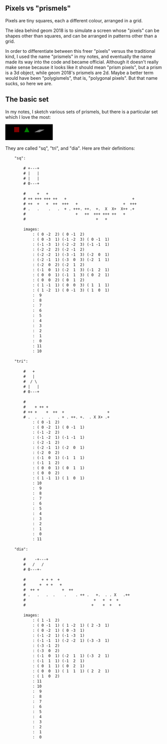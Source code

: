 
## Pixels vs "prismels"

Pixels are tiny squares, each a different colour, arranged in a grid.

The idea behind geom 2018 is to simulate a screen whose "pixels" can be shapes other than squares,
and can be arranged in patterns other than a grid.

In order to differentiate between this freer "pixels" versus the traditional kind, I used the
name "prismels" in my notes, and eventually the name made its way into the code and became official.
Although it doesn't really make sense because it looks like it should mean "prism pixels",
but a prism is a 3d object, while geom 2018's prismels are 2d.
Maybe a better term would have been "polygismels", that is, "polygonal pixels".
But that name sucks, so here we are.

## The basic set

In my notes, I sketch various sets of prismels, but there is a particular set which I love the most:

![](img/fig0.png)

They are called "sq", "tri", and "dia". Here are their definitions:

```fus
    "sq":

        # +---+
        # |   |
        # |   |
        # 0---+

        #     +   +
        # ++ +++ +++ ++   +                             +
        # ++  +   +  ++  +++   +                    +  +++
        # .   .    .   .  + . +++. ++.  +.  X  X+  X++ .+
        #                      +   ++  +++ +++ ++   +
        #                               +   +

        images:
            : ( 0 -2  2) ( 0 -1  2)
            : ( 0 -3  1) (-1 -2  3) ( 0 -1  1)
            : (-1 -3  1) (-2 -2  3) (-1 -1  1)
            : (-2 -2  2) (-2 -1  2)
            : (-2 -2  1) (-3 -1  3) (-2  0  1)
            : (-2 -1  1) (-3  0  3) (-2  1  1)
            : (-2  0  2) (-2  1  2)
            : (-1  0  1) (-2  1  3) (-1  2  1)
            : ( 0  0  1) (-1  1  3) ( 0  2  1)
            : ( 0  0  2) ( 0  1  2)
            : ( 1 -1  1) ( 0  0  3) ( 1  1  1)
            : ( 1 -2  1) ( 0 -1  3) ( 1  0  1)
            :  9
            :  8
            :  7
            :  6
            :  5
            :  4
            :  3
            :  2
            :  1
            :  0
            : 11
            : 10

    "tri":

        #   +
        #   |
        #  / \
        # |   |
        # 0---+

        #
        #    + ++ +
        # ++ +    +  ++  +                   +
        # .  .  .  .   . + . ++. +.  . X X+ .+
            : ( 0 -1  2)
            : ( 0 -2  1) ( 0 -1  1)
            : (-1 -2  2)
            : (-1 -2  1) (-1 -1  1)
            : (-2 -1  2)
            : (-2 -1  1) (-2  0  1)
            : (-2  0  2)
            : (-1  0  1) (-1  1  1)
            : (-1  1  2)
            : ( 0  0  1) ( 0  1  1)
            : ( 0  0  2)
            : ( 1 -1  1) ( 1  0  1)
            : 10
            :  9
            :  8
            :  7
            :  6
            :  5
            :  4
            :  3
            :  2
            :  1
            :  0
            : 11

    "dia":

        #    -+---+
        #   /   /
        # 0---+-

        #       + + +  +
        #      +  + +   +
        #  ++ +          +  ++
        # .   .   .  .    .    . ++ .   +.  . . X   .++
        #                              +   +  +  +
        #                             +    +  +   +

        images:
            : ( 1 -1  2)
            : ( 0 -1  1) ( 1 -2  1) ( 2 -3  1)
            : ( 0 -2  1) ( 0 -3  1)
            : (-1 -2  1) (-1 -3  1)
            : (-1 -1  1) (-2 -2  1) (-3 -3  1)
            : (-3 -1  2)
            : (-3  0  2)
            : (-1  0  1) (-2  1  1) (-3  2  1)
            : (-1  1  1) (-1  2  1)
            : ( 0  1  1) ( 0  2  1)
            : ( 0  0  1) ( 1  1  1) ( 2  2  1)
            : ( 1  0  2)
            : 11
            : 10
            :  9
            :  8
            :  7
            :  6
            :  5
            :  4
            :  3
            :  2
            :  1
            :  0
```

